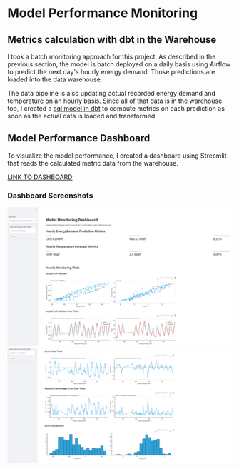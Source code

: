 # Model Performance Monitoring

## Metrics calculation with dbt in the Warehouse
I took a batch monitoring approach for this project. As described in the previous section, the model is batch deployed on a daily basis using Airflow to predict the next day's hourly energy demand. Those predictions are loaded into the data warehouse. 

The data pipeline is also updating actual recorded energy demand and temperature on an hourly basis. Since all of that data is in the warehouse too, I created a [sql model in dbt](../03_dbt/models/core/ml_model_metrics.sql) to compute metrics on each prediction as soon as the actual data is loaded and transformed.

## Model Performance Dashboard
To visualize the model performance, I created a dashboard using Streamlit that reads the calculated metric data from the warehouse.

[LINK TO DASHBOARD](https://mharty3-energy-data-capstone-07-monitoringapp-o8dnn1.streamlitapp.com/)

### Dashboard Screenshots
![](../img/monitoring_dashboard_1.PNG)
![](../img/monitoring_dashboard_2.PNG)

